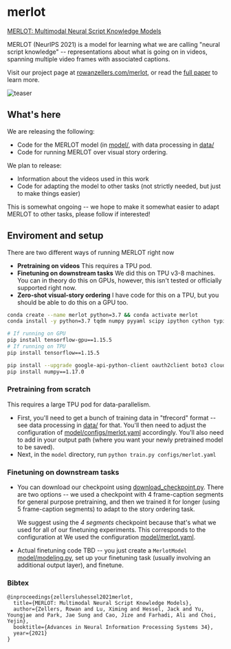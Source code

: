 # merlot
[MERLOT: Multimodal Neural Script Knowledge Models](https://arxiv.org/abs/2106.02636)

MERLOT (NeurIPS 2021) is a model for learning what we are calling "neural script knowledge" -- representations about what is going on in videos, spanning multiple video frames with associated captions.


Visit our project page at [rowanzellers.com/merlot](https://rowanzellers.com/merlot), or read the [full paper](https://arxiv.org/abs/2106.02636) to learn more.

![teaser](https://i.imgur.com/RD6yb9E.png "teaser")

## What's here

We are releasing the following:
* Code for the MERLOT model (in [model/](model/), with data processing in [data/](data/)
* Code for running MERLOT over visual story ordering.

We plan to release:
* Information about the videos used in this work
* Code for adapting the model to other tasks (not strictly needed, but just to make things easier)

This is somewhat ongoing -- we hope to make it somewhat easier to adapt MERLOT to other tasks, please follow if interested!

## Enviroment and setup

There are two different ways of running MERLOT right now
* **Pretraining on videos** This requires a TPU pod.
* **Finetuning on downstream tasks** We did this on TPU v3-8 machines. You can in theory do this on GPUs, however, this isn't tested or officially supported right now.
* **Zero-shot visual-story ordering** I have code for this on a TPU, but you should be able to do this on a GPU too.


```bash
conda create --name merlot python=3.7 && conda activate merlot
conda install -y python=3.7 tqdm numpy pyyaml scipy ipython cython typing h5py pandas

# If running on GPU
pip install tensorflow-gpu==1.15.5
# If running on TPU
pip install tensorflow==1.15.5

pip install --upgrade google-api-python-client oauth2client boto3 cloud-tpu-profiler regex opencv-python-headless Pillow seaborn
pip install numpy==1.17.0
```

### Pretraining from scratch
This requires a large TPU pod for data-parallelism.
* First, you'll need to get a bunch of training data in "tfrecord" format --  see data processing in [data/](data/) for that. You'll then need to adjust the configuration of [model/configs/merlot.yaml](model/configs/merlot.yaml) accordingly. You'll also need to add in your output path (where you want your newly pretrained model to be saved).
* Next, in the `model` directory, run `python train.py configs/merlot.yaml`

### Finetuning on downstream tasks
* You can download our checkpoint using [download_checkpoint.py](download_checkpoint.py). There are two options -- we used a checkpoint with 4 frame-caption segments for general purpose pretraining, and then we trained it for longer (using 5 frame-caption segments) to adapt to the story ordering task. 

  We suggest using the *4 segments* checkpoint because that's what we used for all of our finetuning experiments. This corresponds to the configuration at We used the configuration [model/merlot.yaml](model/merlot.yaml).
* Actual finetuning code TBD -- you just create a `MerlotModel` [model/modeling.py](model/modeling.py), set up your finetuning task (usually involving an additional output layer), and finetune.


### Bibtex
```
@inproceedings{zellersluhessel2021merlot,
  title={MERLOT: Multimodal Neural Script Knowledge Models},
  author={Zellers, Rowan and Lu, Ximing and Hessel, Jack and Yu, Youngjae and Park, Jae Sung and Cao, Jize and Farhadi, Ali and Choi, Yejin},
  booktitle={Advances in Neural Information Processing Systems 34},
  year={2021}
}

```


